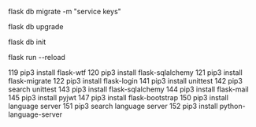 
flask db migrate -m "service keys"

flask db upgrade

flask db init

flask run  --reload

119  pip3 install flask-wtf
120  pip3 install flask-sqlalchemy
121  pip3 install flask-migrate
122  pip3 install flask-login
141  pip3 install unittest
142  pip3 search  unittest
143  pip3 install flask-sqlalchemy
144  pip3 install flask-mail
145  pip3 install pyjwt
147  pip3 install flask-bootstrap
150  pip3 install language server
151  pip3 search  language server
152  pip3 install python-language-server
